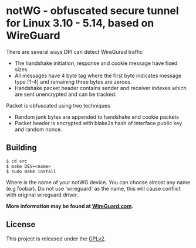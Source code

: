 # notWG - obfuscated secure tunnel for Linux 3.10 - 5.14, based on WireGuard

There are several ways DPI can detect WireGurad traffic

- The handshake initiation, response and cookie message have fixed sizes
- All messages have 4 byte tag where the first byte indicates message type [1-4] and remaining three bytes are zeroes.
- Handshake packet header contains sender and receiver indexes which are sent unencrypted and can be tracked.

Packet is obfuscated using two techniques

- Random junk bytes are appended to handshake and cookie packets
- Packet header is encrypted with blake2s hash of interface public key and random nonce.

## Building

    $ cd src
    $ make DEV=<name>
    $ sudo make install

Where <name> is the name of your notWG device. You can choose almost any name (e.g foobar).
Do not use 'wireguard' as the name, this will cause conflict with original wireguard driver.

**More information may be found at [WireGuard.com](https://www.wireguard.com/).**

## License

This project is released under the [GPLv2](COPYING).
